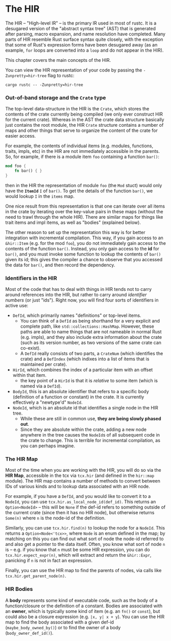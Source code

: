 # The HIR

The HIR – "High-level IR" – is the primary IR used in most of rustc.
It is a desugared version of the "abstract syntax tree" (AST) that is generated
after parsing, macro expansion, and name resolution have completed. Many parts
of HIR resemble Rust surface syntax quite closely, with the exception that some
of Rust's expression forms have been desugared away (as an example, `for` loops
are converted into a `loop` and do not appear in the HIR).

This chapter covers the main concepts of the HIR.

You can view the HIR representation of your code by passing the
`-Zunpretty=hir-tree` flag to rustc:

```
cargo rustc -- -Zunpretty=hir-tree
```

### Out-of-band storage and the `Crate` type

The top-level data-structure in the HIR is the `Crate`, which stores
the contents of the crate currently being compiled (we only ever
construct HIR for the current crate). Whereas in the AST the crate
data structure basically just contains the root module, the HIR
`Crate` structure contains a number of maps and other things that
serve to organize the content of the crate for easier access.

For example, the contents of individual items (e.g. modules,
functions, traits, impls, etc) in the HIR are not immediately
accessible in the parents. So, for example, if there is a module item
`foo` containing a function `bar()`:

```rust
mod foo {
    fn bar() { }
}
```

then in the HIR the representation of module `foo` (the `Mod`
stuct) would only have the **`ItemId`** `I` of `bar()`. To get the
details of the function `bar()`, we would lookup `I` in the
`items` map.

One nice result from this representation is that one can iterate
over all items in the crate by iterating over the key-value pairs
in these maps (without the need to trawl through the whole HIR).
There are similar maps for things like trait items and impl items,
as well as "bodies" (explained below).

The other reason to set up the representation this way is for better
integration with incremental compilation. This way, if you gain access
to an `&hir::Item` (e.g. for the mod `foo`), you do not immediately
gain access to the contents of the function `bar()`. Instead, you only
gain access to the **id** for `bar()`, and you must invoke some
function to lookup the contents of `bar()` given its id; this gives the
compiler a chance to observe that you accessed the data for `bar()`,
and then record the dependency.

### Identifiers in the HIR

Most of the code that has to deal with things in HIR tends not to
carry around references into the HIR, but rather to carry around
*identifier numbers* (or just "ids"). Right now, you will find four
sorts of identifiers in active use:

- `DefId`, which primarily names "definitions" or top-level items.
  - You can think of a `DefId` as being shorthand for a very explicit
    and complete path, like `std::collections::HashMap`. However,
    these paths are able to name things that are not nameable in
    normal Rust (e.g. impls), and they also include extra information
    about the crate (such as its version number, as two versions of
    the same crate can co-exist).
  - A `DefId` really consists of two parts, a `CrateNum` (which
    identifies the crate) and a `DefIndex` (which indixes into a list
    of items that is maintained per crate).
- `HirId`, which combines the index of a particular item with an
  offset within that item.
  - the key point of a `HirId` is that it is *relative* to some item
    (which is named via a `DefId`).
- `BodyId`, this is an absolute identifier that refers to a specific
  body (definition of a function or constant) in the crate. It is currently
  effectively a "newtype'd" `NodeId`.
- `NodeId`, which is an absolute id that identifies a single node in the HIR
  tree.
  - While these are still in common use, **they are being slowly phased out**.
  - Since they are absolute within the crate, adding a new node anywhere in the
    tree causes the `NodeId`s of all subsequent code in the crate to change.
    This is terrible for incremental compilation, as you can perhaps imagine.

### The HIR Map

Most of the time when you are working with the HIR, you will do so via
the **HIR Map**, accessible in the tcx via `tcx.hir` (and defined in
the `hir::map` module). The HIR map contains a number of methods to
convert between IDs of various kinds and to lookup data associated
with an HIR node.

For example, if you have a `DefId`, and you would like to convert it
to a `NodeId`, you can use `tcx.hir.as_local_node_id(def_id)`. This
returns an `Option<NodeId>` – this will be `None` if the def-id
refers to something outside of the current crate (since then it has no
HIR node), but otherwise returns `Some(n)` where `n` is the node-id of
the definition.

Similarly, you can use `tcx.hir.find(n)` to lookup the node for a
`NodeId`. This returns a `Option<Node<'tcx>>`, where `Node` is an enum
defined in the map; by matching on this you can find out what sort of
node the node-id referred to and also get a pointer to the data
itself. Often, you know what sort of node `n` is – e.g. if you know
that `n` must be some HIR expression, you can do
`tcx.hir.expect_expr(n)`, which will extract and return the
`&hir::Expr`, panicking if `n` is not in fact an expression.

Finally, you can use the HIR map to find the parents of nodes, via
calls like `tcx.hir.get_parent_node(n)`.

### HIR Bodies

A **body** represents some kind of executable code, such as the body
of a function/closure or the definition of a constant. Bodies are
associated with an **owner**, which is typically some kind of item
(e.g. an `fn()` or `const`), but could also be a closure expression
(e.g. `|x, y| x + y`). You can use the HIR map to find the body
associated with a given def-id (`maybe_body_owned_by()`) or to find
the owner of a body (`body_owner_def_id()`).
